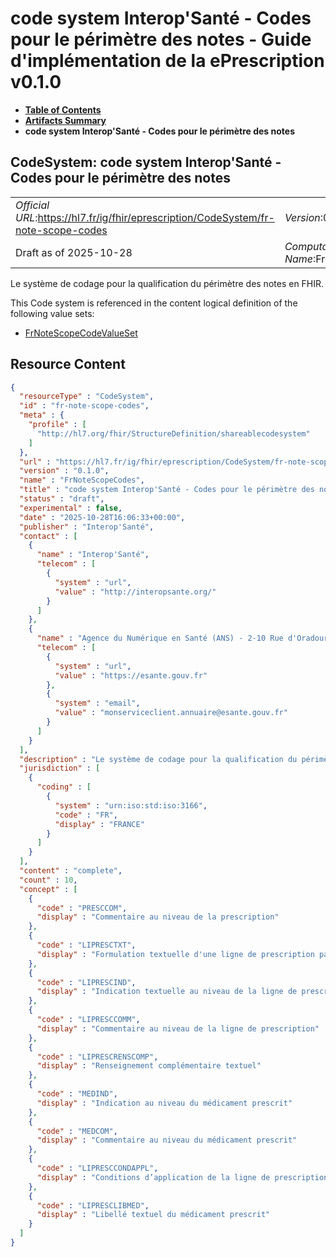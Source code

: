 # code system Interop'Santé - Codes pour le périmètre des notes - Guide d'implémentation de la ePrescription v0.1.0

* [**Table of Contents**](toc.md)
* [**Artifacts Summary**](artifacts.md)
* **code system Interop'Santé - Codes pour le périmètre des notes**

## CodeSystem: code system Interop'Santé - Codes pour le périmètre des notes 

| | |
| :--- | :--- |
| *Official URL*:https://hl7.fr/ig/fhir/eprescription/CodeSystem/fr-note-scope-codes | *Version*:0.1.0 |
| Draft as of 2025-10-28 | *Computable Name*:FrNoteScopeCodes |

 
Le système de codage pour la qualification du périmètre des notes en FHIR. 

 This Code system is referenced in the content logical definition of the following value sets: 

* [FrNoteScopeCodeValueSet](ValueSet-fr-note-scope-codes-vs.md)



## Resource Content

```json
{
  "resourceType" : "CodeSystem",
  "id" : "fr-note-scope-codes",
  "meta" : {
    "profile" : [
      "http://hl7.org/fhir/StructureDefinition/shareablecodesystem"
    ]
  },
  "url" : "https://hl7.fr/ig/fhir/eprescription/CodeSystem/fr-note-scope-codes",
  "version" : "0.1.0",
  "name" : "FrNoteScopeCodes",
  "title" : "code system Interop'Santé - Codes pour le périmètre des notes",
  "status" : "draft",
  "experimental" : false,
  "date" : "2025-10-28T16:06:33+00:00",
  "publisher" : "Interop'Santé",
  "contact" : [
    {
      "name" : "Interop'Santé",
      "telecom" : [
        {
          "system" : "url",
          "value" : "http://interopsante.org/"
        }
      ]
    },
    {
      "name" : "Agence du Numérique en Santé (ANS) - 2-10 Rue d'Oradour-sur-Glane, 75015 Paris",
      "telecom" : [
        {
          "system" : "url",
          "value" : "https://esante.gouv.fr"
        },
        {
          "system" : "email",
          "value" : "monserviceclient.annuaire@esante.gouv.fr"
        }
      ]
    }
  ],
  "description" : "Le système de codage pour la qualification du périmètre des notes en FHIR.",
  "jurisdiction" : [
    {
      "coding" : [
        {
          "system" : "urn:iso:std:iso:3166",
          "code" : "FR",
          "display" : "FRANCE"
        }
      ]
    }
  ],
  "content" : "complete",
  "count" : 10,
  "concept" : [
    {
      "code" : "PRESCCOM",
      "display" : "Commentaire au niveau de la prescription"
    },
    {
      "code" : "LIPRESCTXT",
      "display" : "Formulation textuelle d'une ligne de prescription par le prescripteur (vs élément .text généré automatiquement)"
    },
    {
      "code" : "LIPRESCIND",
      "display" : "Indication textuelle au niveau de la ligne de prescription"
    },
    {
      "code" : "LIPRESCCOMM",
      "display" : "Commentaire au niveau de la ligne de prescription"
    },
    {
      "code" : "LIPRESCRENSCOMP",
      "display" : "Renseignement complémentaire textuel"
    },
    {
      "code" : "MEDIND",
      "display" : "Indication au niveau du médicament prescrit"
    },
    {
      "code" : "MEDCOM",
      "display" : "Commentaire au niveau du médicament prescrit"
    },
    {
      "code" : "LIPRESCCONDAPPL",
      "display" : "Conditions d’application de la ligne de prescription"
    },
    {
      "code" : "LIPRESCLIBMED",
      "display" : "Libellé textuel du médicament prescrit"
    }
  ]
}

```
